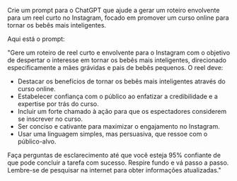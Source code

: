  
Crie um prompt para o ChatGPT que ajude a gerar um roteiro envolvente para um reel curto no Instagram, focado em promover um curso online para tornar os bebês mais inteligentes.

Aqui está o prompt:

"Gere um roteiro de reel curto e envolvente para o Instagram com o objetivo de despertar o interesse em tornar os bebês mais inteligentes, direcionado especificamente a mães grávidas e pais de bebês pequenos. O reel deve:

- Destacar os benefícios de tornar os bebês mais inteligentes através do curso online.
- Estabelecer confiança com o público ao enfatizar a credibilidade e a expertise por trás do curso.
- Incluir um forte chamado à ação para que os espectadores considerem se inscrever no curso.
- Ser conciso e cativante para maximizar o engajamento no Instagram.
- Usar uma linguagem simples, mas persuasiva, que ressoe com o público-alvo.

Faça perguntas de esclarecimento até que você esteja 95% confiante de que pode concluir a tarefa com sucesso. Respire fundo e vá passo a passo. Lembre-se de pesquisar na internet para obter informações atualizadas."
```